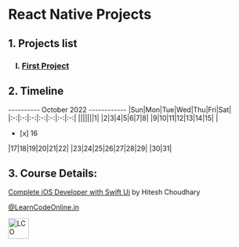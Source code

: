 # React Native Projects

## 1. Projects list
<h3>
<ol type="I">
 <li><a href="https://github.com/iamkishansharma/complete-ios-developer-swiftui">First Project</a></li>
</ol>
</h3>

## 2. Timeline
---------- October 2022 ------------
|Sun|Mon|Tue|Wed|Thu|Fri|Sat|
|:-:|:-:|:-:|:-:|:-:|:-:|:-:|
|||||||1|
|2|3|4|5|6|7|8|
|9|10|11|12|13|14|15|
|<ul><li>[x] 16</li></ul>|17|18|19|20|21|22|
|23|24|25|26|27|28|29|
|30|31|



## 3. Course Details:
<a href="https://www.udemy.com/course/complete-ios-developer-swiftui/" _blank>Complete iOS Developer with Swift Ui</a> by Hitesh Choudhary</p>
<p><a href="https://web.learncodeonline.in/" _blank>@LearnCodeOnline.in</a></p>
<a href="#"><img src="https://cdn.shopify.com/s/files/1/0260/1143/5093/files/Logo-lco_180x.png" alt="LCO"  style="width:42px;height:42px;border:0;"/></a>
